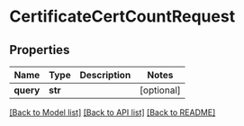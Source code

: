 # CertificateCertCountRequest

## Properties
Name | Type | Description | Notes
------------ | ------------- | ------------- | -------------
**query** | **str** |  | [optional] 

[[Back to Model list]](../README.md#documentation-for-models) [[Back to API list]](../README.md#documentation-for-api-endpoints) [[Back to README]](../README.md)

